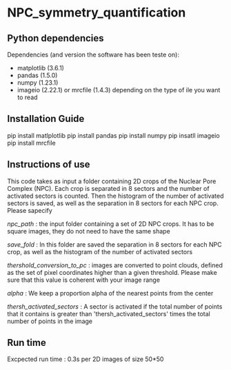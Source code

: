 # NPC_symmetry_quantification

## Python dependencies

Dependencies (and version the software has been teste on):
- matplotlib (3.6.1)
- pandas (1.5.0)
- numpy (1.23.1)
- imageio (2.22.1) or mrcfile (1.4.3) depending on the type of ile you want to read

## Installation Guide

pip install matlplotlib
pip install pandas
pip install numpy
pip insatll imageio
pip install mrcfile

## Instructions of use

This code takes as input a folder containing 2D crops of the Nuclear Pore Complex (NPC). Each crop is separated in 8 sectors and the number of activated sectors is counted. Then the histogram of the number of activated sectors is saved, as well as the separation in 8 sectors for each NPC crop. 
Please sapecify 

*npc_path* : the input folder containing a set of 2D NPC crops. It has to be square images, they do not need to have the same shape

*save_fold* : In this folder are saved the separation in 8 sectors for each NPC crop, as well as the histogram of the number of activated sectors

*thershold_conversion_to_pc* : images are converted to point clouds, defined as the set of pixel coordinates higher than a given threshold. Please make sure that this value is coherent with your image range

*alpha* : We keep a proportion alpha of the nearest points from the center

*thersh_activated_sectors* : A sector is activated if the total number of points that it contains is greater than 'thersh_activated_sectors' times the total number of points in the image

## Run time

Excpected run time : 0.3s per 2D images of size 50*50





